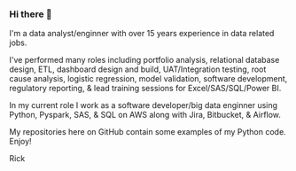 ### Hi there 👋

I'm a data analyst/enginner with over 15 years experience in data related jobs. 

I've performed many roles including portfolio analysis, relational database design, ETL, dashboard design and build, UAT/Integration testing, root cause analysis, logistic regression, model validation, software development, regulatory reporting, & lead training sessions for Excel/SAS/SQL/Power BI.

In my current role I work as a software developer/big data enginner using Python, Pyspark, SAS, & SQL on AWS along with Jira, Bitbucket, & Airflow. 

My repositories here on GitHub contain some examples of my Python code. Enjoy!

Rick

